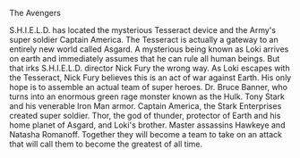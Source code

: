 The Avengers

S.H.I.E.L.D. has located the mysterious Tesseract device and the Army's super soldier Captain America. The Tesseract is actually a gateway to an entirely new world called Asgard. A mysterious being known as Loki arrives on earth and immediately assumes that he can rule all human beings. But that irks S.H.I.E.L.D. director Nick Fury the wrong way. As Loki escapes with the Tesseract, Nick Fury believes this is an act of war against Earth. His only hope is to assemble an actual team of super heroes. Dr. Bruce Banner, who turns into an enormous green rage monster known as the Hulk. Tony Stark and his venerable Iron Man armor. Captain America, the Stark Enterprises created super soldier. Thor, the god of thunder, protector of Earth and his home planet of Asgard, and Loki's brother. Master assassins Hawkeye and Natasha Romanoff. Together they will become a team to take on an attack that will call them to become the greatest of all time.
